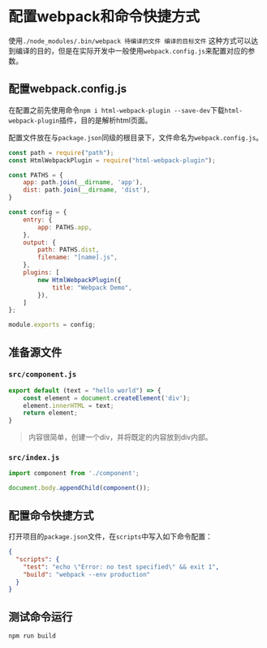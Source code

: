 # 配置webpack和命令快捷方式

使用`./node_modules/.bin/webpack 待编译的文件 编译的目标文件` 这种方式可以达到编译的目的，但是在实际开发中一般使用`webpack.config.js`来配置对应的参数。

## 配置webpack.config.js

在配置之前先使用命令`npm i html-webpack-plugin --save-dev`下载`html-webpack-plugin`插件，目的是解析html页面。

配置文件放在与`package.json`同级的根目录下，文件命名为`webpack.config.js`。

```javascript
const path = require("path");
const HtmlWebpackPlugin = require("html-webpack-plugin");

const PATHS = {
    app: path.join(__dirname, 'app'),
    dist: path.join(__dirname, 'dist'),
}

const config = {
    entry: {
        app: PATHS.app,
    },
    output: {
        path: PATHS.dist,
        filename: "[name].js",
    },
    plugins: [
        new HtmlWebpackPlugin({
            title: "Webpack Demo",
        }),
    ]
};

module.exports = config;
```

## 准备源文件

### `src/component.js`

```javascript
export default (text = "hello world") => {
    const element = document.createElement('div');
    element.innerHTML = text;
    return element;
}
```

> 内容很简单，创建一个div，并将既定的内容放到div内部。

### `src/index.js`

```javascript
import component from './component';

document.body.appendChild(component());
```

## 配置命令快捷方式

打开项目的`package.json`文件，在`scripts`中写入如下命令配置：

```json
{
  "scripts": {
    "test": "echo \"Error: no test specified\" && exit 1",
    "build": "webpack --env production"
  }
}
```

## 测试命令运行

```bash
npm run build
```
